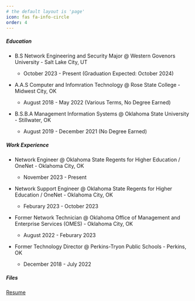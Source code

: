 ```yaml
---
# the default layout is 'page'
icon: fas fa-info-circle
order: 4
---
```


##### Education
- B.S Network Engineering and Security Major @ Western Govenors University - Salt Lake City, UT
    - October 2023 - Present (Graduation Expected: October 2024)

- A.A.S Computer and Infomration Technology @ Rose State College - Midwest City, OK
    - August 2018 - May 2022 (Various Terms, No Degree Earned)

- B.S.B.A Management Information Systems @ Oklahoma State University - Stillwater, OK
    - August 2019 - December 2021 (No Degree Earned)


##### Work Experience
- Network Engineer @ Oklahoma State Regents for Higher Education / OneNet - Oklahoma City, OK
    - November 2023 - Present

 - Network Support Engineer @ Oklahoma State Regents for Higher Education / OneNet - Oklahoma City, OK
    - Feburary 2023 - October 2023   

- Former Network Technician @ Oklahoma Office of Management and Enterprise Services (OMES) - Oklahoma City, OK
    - August 2022 - Feburary 2023
    
- Former Technology Director @ Perkins-Tryon Public Schools - Perkins, OK
    - December 2018 - July 2022

##### Files
[Resume](https://www.drewjgraham.com/uploads/pdf/GRAHAMDREWJ_RESUME.pdf)
